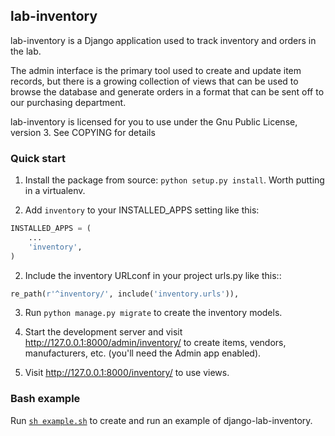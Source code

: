 
## lab-inventory

lab-inventory is a Django application used to track inventory and orders in the lab.

The admin interface is the primary tool used to create and update item records, but there is a growing collection of views that can be used to browse the database and generate orders in a format that can be sent off to our purchasing department.

lab-inventory is licensed for you to use under the Gnu Public License, version 3. See COPYING for details

### Quick start

1. Install the package from source: `python setup.py install`. Worth putting in a virtualenv.

1. Add `inventory` to your INSTALLED_APPS setting like this:

```python
INSTALLED_APPS = (
    ...
    'inventory',
)
```

2. Include the inventory URLconf in your project urls.py like this::

```python
re_path(r'^inventory/', include('inventory.urls')),
```

3. Run `python manage.py migrate` to create the inventory models.

4. Start the development server and visit http://127.0.0.1:8000/admin/inventory/
   to create items, vendors, manufacturers, etc. (you'll need the Admin app enabled).

5. Visit http://127.0.0.1:8000/inventory/ to use views.

### Bash example

Run [`sh example.sh`](example.sh) to create and run an example of django-lab-inventory.
